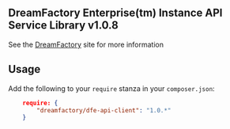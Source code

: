 ## DreamFactory Enterprise(tm) Instance API Service Library v1.0.8
See the [DreamFactory](https://www.dreamfactory.com/) site for more information

## Usage

Add the following to your `require` stanza in your `composer.json`:

```json
    require: {
        "dreamfactory/dfe-api-client": "1.0.*"
    }
```
